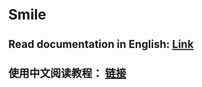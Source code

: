 # Smile

## Read documentation in English: [Link](https://github.com/Empty-Smile/Smile/blob/main/en-us.md)

## 使用中文阅读教程： [链接](https://github.com/Empty-Smile/Smile/blob/main/zh-cn.md)
